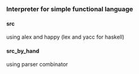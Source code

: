 ### Interpreter for simple functional language

#### src
using alex and happy (lex and yacc for haskell)

#### src_by_hand
using parser combinator
